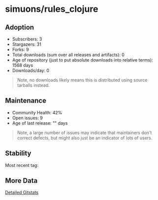 # simuons/rules_clojure

## Adoption

- Subscribers: 3
- Stargazers: 31
- Forks: 9
- Total downloads (sum over all releases and artifacts): 0
- Age of repository (just to put absolute downloads into relative terms): 1568 days
- Downloads/day: 0

> Note, no downloads likely means this is distributed using source tarballs instead.

## Maintenance

- Community Health: 42%
- Open issues: 9
- Age of last release: "<No Releases>" days

> Note, a large number of issues may indicate that maintainers don't correct defects, but might also
> just be an indicator of lots of users.

## Stability

Most recent tag: 

## More Data

[Detailed Gitstats](/bazel-catalog/gitstats/simuons/rules_clojure)

